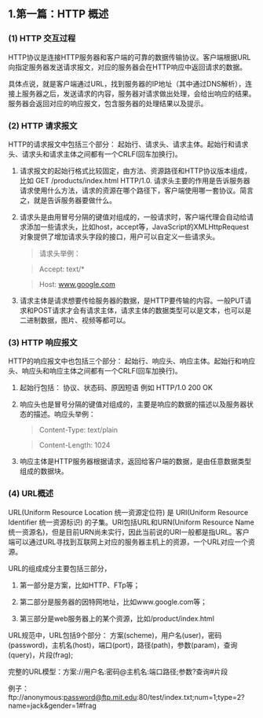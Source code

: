 ## 1.第一篇：HTTP 概述

### (1) HTTP 交互过程
HTTP协议是连接HTTP服务器和客户端的可靠的数据传输协议。客户端根据URL向指定服务器发送请求报文，对应的服务器会在HTTP响应中返回请求的数据。

具体点说，就是客户端通过URL，找到服务器的IP地址（其中通过DNS解析），连接上服务器之后，发送请求的内容，服务器对请求做出处理，会给出响应的结果。服务器会返回对应的响应报文，包含服务器的处理结果以及提示。
### (2) HTTP 请求报文

HTTP的请求报文中包括三个部分： 起始行、请求头、请求主体。起始行和请求头、请求头和请求主体之间都有一个CRLF(回车加换行)。

 1. 请求报文的起始行格式比较固定，由方法、资源路径和HTTP协议版本组成，比如 GET /products/index.html HTTP/1.0. 请求头主要的作用是告诉服务器请求使用什么方法，请求的资源在哪个路径下，客户端使用哪一套协议。简言之，就是告诉服务器要做什么。

 2. 请求头是由用冒号分隔的键值对组成的，一般请求时，客户端代理会自动给请求添加一些请求头，比如host，accept等，JavaScript的XMLHttpRequest对象提供了增加请求头字段的接口，用户可以自定义一些请求头。
    > 请求头举例： 

    > Accept: text/*

    > Host: www.google.com

 3. 请求主体是请求想要传给服务器的数据，是HTTP要传输的内容。一般PUT请求和POST请求才会有请求主体，请求主体的数据类型可以是文本，也可以是二进制数据，图片、视频等都可以。

### (3) HTTP 响应报文

HTTP的响应报文中也包括三个部分： 起始行、响应头、响应主体。起始行和响应头、响应头和响应主体之间都有一个CRLF(回车加换行)。

 1. 起始行包括： 协议、状态码、原因短语  例如 HTTP/1.0 200 OK

 2. 响应头也是冒号分隔的键值对组成的，主要是响应的数据的描述以及服务器状态的描述。响应头举例：

    > Content-Type: text/plain
    
    > Content-Length: 1024

 3. 响应主体是HTTP服务器根据请求，返回给客户端的数据，是由任意数据类型组成的数据块。

### (4) URL概述

URL(Uniform Resource Location 统一资源定位符) 是 URI(Uniform Resource Identifier 统一资源标识) 的子集。URI包括URL和URN(Uniform Resource Name 统一资源名)，但是目前URN尚未实行，因此当前说的URI一般都是指URL。客户端可以通过URL寻找到互联网上对应的服务器主机上的资源，一个URL对应一个资源。

URL的组成成分主要包括三部分，

  1. 第一部分是方案，比如HTTP、FTp等；

  2. 第二部分是服务器的因特网地址，比如www.google.com等；

  3. 第三部分是web服务器上的某个资源，比如/product/index.html

URL规范中，URL包括9个部分： 方案(scheme)，用户名(user)，密码(password)，主机名(host)，端口(port)，路径(path)，参数(param)，查询(query)，片段(frag);

  完整的URL模型：方案://用户名:密码@主机名:端口路径;参数?查询#片段

  例子： ftp://anonymous:password@ftp.mit.edu:80/test/index.txt;num=1;type=2?name=jack&gender=1#frag



    